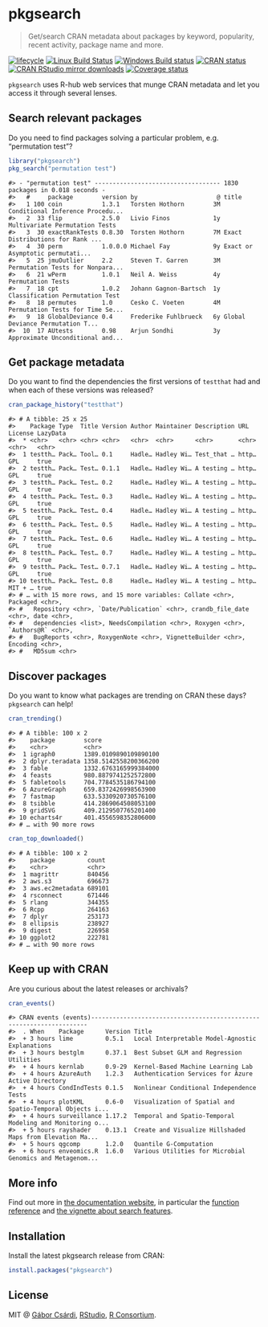 
<!-- README.md is generated from README.Rmd. Please edit that file -->

# pkgsearch

> Get/search CRAN metadata about packages by keyword, popularity, recent
> activity, package name and
more.

<!-- badges: start -->

[![lifecycle](https://img.shields.io/badge/lifecycle-maturing-blue.svg)](https://www.tidyverse.org/lifecycle/#maturing)
[![Linux Build
Status](https://travis-ci.org/r-hub/pkgsearch.svg?branch=master)](https://travis-ci.org/r-hub/pkgsearch)
[![Windows Build
status](https://ci.appveyor.com/api/projects/status/github/r-hub/pkgsearch?svg=true)](https://ci.appveyor.com/project/gaborcsardi/pkgsearch)
[![CRAN
status](https://www.r-pkg.org/badges/version/pkgsearch)](https://cran.r-project.org/package=pkgsearch)
[![CRAN RStudio mirror
downloads](https://cranlogs.r-pkg.org/badges/pkgsearch)](https://www.r-pkg.org/pkg/pkgsearch)
[![Coverage
status](https://codecov.io/gh/r-hub/pkgsearch/branch/master/graph/badge.svg)](https://codecov.io/github/r-hub/pkgsearch?branch=master)
<!-- badges: end -->

`pkgsearch` uses R-hub web services that munge CRAN metadata and let you
access it through several lenses.

## Search relevant packages

Do you need to find packages solving a particular problem, e.g.
“permutation test”?

``` r
library("pkgsearch")
pkg_search("permutation test")
```

    #> - "permutation test" ----------------------------------- 1830 packages in 0.018 seconds - 
    #>   #     package        version by                      @ title                           
    #>   1 100 coin           1.3.1   Torsten Hothorn        3M Conditional Inference Procedu...
    #>   2  33 flip           2.5.0   Livio Finos            1y Multivariate Permutation Tests  
    #>   3  30 exactRankTests 0.8.30  Torsten Hothorn        7M Exact Distributions for Rank ...
    #>   4  30 perm           1.0.0.0 Michael Fay            9y Exact or Asymptotic permutati...
    #>   5  25 jmuOutlier     2.2     Steven T. Garren       3M Permutation Tests for Nonpara...
    #>   6  21 wPerm          1.0.1   Neil A. Weiss          4y Permutation Tests               
    #>   7  18 cpt            1.0.2   Johann Gagnon-Bartsch  1y Classification Permutation Test 
    #>   8  18 permutes       1.0     Cesko C. Voeten        4M Permutation Tests for Time Se...
    #>   9  18 GlobalDeviance 0.4     Frederike Fuhlbrueck   6y Global Deviance Permutation T...
    #>  10  17 AUtests        0.98    Arjun Sondhi           3y Approximate Unconditional and...

## Get package metadata

Do you want to find the dependencies the first versions of `testthat`
had and when each of these versions was released?

``` r
cran_package_history("testthat")
```

    #> # A tibble: 25 x 25
    #>    Package Type  Title Version Author Maintainer Description URL   License LazyData
    #>  * <chr>   <chr> <chr> <chr>   <chr>  <chr>      <chr>       <chr> <chr>   <chr>   
    #>  1 testth… Pack… Tool… 0.1     Hadle… Hadley Wi… Test_that … http… GPL     true    
    #>  2 testth… Pack… Test… 0.1.1   Hadle… Hadley Wi… A testing … http… GPL     true    
    #>  3 testth… Pack… Test… 0.2     Hadle… Hadley Wi… A testing … http… GPL     true    
    #>  4 testth… Pack… Test… 0.3     Hadle… Hadley Wi… A testing … http… GPL     true    
    #>  5 testth… Pack… Test… 0.4     Hadle… Hadley Wi… A testing … http… GPL     true    
    #>  6 testth… Pack… Test… 0.5     Hadle… Hadley Wi… A testing … http… GPL     true    
    #>  7 testth… Pack… Test… 0.6     Hadle… Hadley Wi… A testing … http… GPL     true    
    #>  8 testth… Pack… Test… 0.7     Hadle… Hadley Wi… A testing … http… GPL     true    
    #>  9 testth… Pack… Test… 0.7.1   Hadle… Hadley Wi… A testing … http… GPL     true    
    #> 10 testth… Pack… Test… 0.8     Hadle… Hadley Wi… A testing … http… MIT + … true    
    #> # … with 15 more rows, and 15 more variables: Collate <chr>, Packaged <chr>,
    #> #   Repository <chr>, `Date/Publication` <chr>, crandb_file_date <chr>, date <chr>,
    #> #   dependencies <list>, NeedsCompilation <chr>, Roxygen <chr>, `Authors@R` <chr>,
    #> #   BugReports <chr>, RoxygenNote <chr>, VignetteBuilder <chr>, Encoding <chr>,
    #> #   MD5sum <chr>

## Discover packages

Do you want to know what packages are trending on CRAN these days?
`pkgsearch` can help\!

``` r
cran_trending()
```

    #> # A tibble: 100 x 2
    #>    package        score                
    #>    <chr>          <chr>                
    #>  1 igraph0        1389.0109890109890100
    #>  2 dplyr.teradata 1358.5142558200366200
    #>  3 fable          1332.6763165999384000
    #>  4 feasts         980.8879741252572800 
    #>  5 fabletools     704.7784535186794100 
    #>  6 AzureGraph     659.8372426998563900 
    #>  7 fastmap        633.5330920730576100 
    #>  8 tsibble        414.2869064508053100 
    #>  9 gridSVG        409.2129507765201400 
    #> 10 echarts4r      401.4556598352806000 
    #> # … with 90 more rows

``` r
cran_top_downloaded()
```

    #> # A tibble: 100 x 2
    #>    package         count 
    #>    <chr>           <chr> 
    #>  1 magrittr        840456
    #>  2 aws.s3          696673
    #>  3 aws.ec2metadata 689101
    #>  4 rsconnect       671446
    #>  5 rlang           344355
    #>  6 Rcpp            264163
    #>  7 dplyr           253173
    #>  8 ellipsis        238927
    #>  9 digest          226958
    #> 10 ggplot2         222781
    #> # … with 90 more rows

## Keep up with CRAN

Are you curious about the latest releases or
    archivals?

``` r
cran_events()
```

    #> CRAN events (events)---------------------------------------------------------------------
    #>  . When    Package      Version Title                                                    
    #>  + 3 hours lime         0.5.1   Local Interpretable Model-Agnostic Explanations          
    #>  + 3 hours bestglm      0.37.1  Best Subset GLM and Regression Utilities                 
    #>  + 4 hours kernlab      0.9-29  Kernel-Based Machine Learning Lab                        
    #>  + 4 hours AzureAuth    1.2.3   Authentication Services for Azure Active Directory       
    #>  + 4 hours CondIndTests 0.1.5   Nonlinear Conditional Independence Tests                 
    #>  + 4 hours plotKML      0.6-0   Visualization of Spatial and Spatio-Temporal Objects i...
    #>  + 4 hours surveillance 1.17.2  Temporal and Spatio-Temporal Modeling and Monitoring o...
    #>  + 5 hours rayshader    0.13.1  Create and Visualize Hillshaded Maps from Elevation Ma...
    #>  + 5 hours qgcomp       1.2.0   Quantile G-Computation                                   
    #>  + 6 hours enveomics.R  1.6.0   Various Utilities for Microbial Genomics and Metagenom...

## More info

Find out more in [the documentation
website](https://r-hub.github.io/pkgsearch/), in particular the
[function
reference](https://r-hub.github.io/pkgsearch/reference/index.html) and
[the vignette about search
features](https://r-hub.github.io/pkgsearch/articles/search.html).

## Installation

Install the latest pkgsearch release from CRAN:

``` r
install.packages("pkgsearch")
```

## License

MIT @ [Gábor Csárdi](https://github.com/gaborcsardi),
[RStudio](https://github.com/rstudio), [R
Consortium](https://www.r-consortium.org/).
